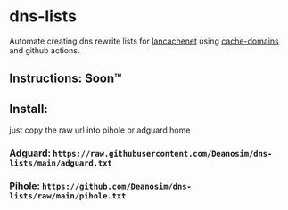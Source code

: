 # dns-lists
Automate creating dns rewrite lists for [lancachenet](https://github.com/lancachenet/) using [cache-domains](https://github.com/uklans/cache-domains) and github actions.

## Instructions: Soon™

## Install:
just copy the raw url into pihole or adguard home

### Adguard: ```https://raw.githubusercontent.com/Deanosim/dns-lists/main/adguard.txt```
### Pihole: ```https://github.com/Deanosim/dns-lists/raw/main/pihole.txt```
